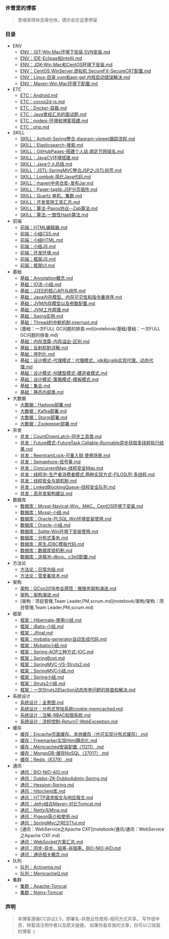 ### 许雪里的博客
>思绪来得快去得也快，偶尔会在这里停留


### 目录

- ENV
    - [ENV：GIT-Win,Mac环境下安装,SVN安装.md](notebook/ENV/ENV：GIT-Win,Mac环境下安装,SVN安装.md)
    - [ENV：IDE-Eclipse和Intellij.md](notebook/ENV/ENV：IDE-Eclipse和Intellij.md)
    - [ENV：JDK-Win,Mac和CentOS环境下安装.md](notebook/ENV/ENV：JDK-Win,Mac和CentOS环境下安装.md)
    - [ENV：CentOS,WinServer,虚拟机,SecureFX-SecureCRT配置.md](notebook/ENV/ENV：CentOS,WinServer,虚拟机,SecureFX-SecureCRT配置.md)
    - [ENV：Linux-目录,yum和apt-get,内核启动错误解决.md](notebook/ENV/ENV：Linux-目录,yum和apt-get,内核启动错误解决.md)
    - [ENV：Maven-Win,Mac环境下配置.md](notebook/ENV/ENV：Maven-Win,Mac环境下配置.md)
- ETC
    - [ETC：Android.md](notebook/ETC/ETC：Android.md)
    - [ETC：cocos2d-js.md](notebook/ETC/ETC：cocos2d-js.md)
    - [ETC：Docker-容器.md](notebook/ETC/ETC：Docker-容器.md)
    - [ETC：Java曾经汇总的面试题.md](notebook/ETC/ETC：Java曾经汇总的面试题.md)
    - [ETC：nodejs-环境和博客搭建.md](notebook/ETC/ETC：nodejs-环境和博客搭建.md)
    - [ETC：php.md](notebook/ETC/ETC：php.md)
- SKILL
    - [SKILL：Activiti-Spring整合,diagram-viewer跟踪流程.md](notebook/SKILL/SKILL：Activiti-Spring整合,diagram-viewer跟踪流程.md)
    - [SKILL：Elasticsearch-搜索.md](notebook/SKILL/SKILL：Elasticsearch-搜索.md)
    - [SKILL：GitHubPages-搭建个人站,绑定万网域名.md](notebook/SKILL/SKILL：GitHubPages-搭建个人站,绑定万网域名.md)
    - [SKILL：JavaCV环境搭建.md](notebook/SKILL/SKILL：JavaCV环境搭建.md)
    - [SKILL：Java个人总结.md](notebook/SKILL/SKILL：Java个人总结.md)
    - [SKILL：JSTL-SpringMVC整合JSP之JSTL标签.md](notebook/SKILL/SKILL：JSTL-SpringMVC整合JSP之JSTL标签.md)
    - [SKILL：Lombok-简化Java代码.md](notebook/SKILL/SKILL：Lombok-简化Java代码.md)
    - [SKILL：maven中央仓库-发布Jar.md](notebook/SKILL/SKILL：maven中央仓库-发布Jar.md)
    - [SKILL：Pager-taglib,JSP分页插件.md](notebook/SKILL/SKILL：Pager-taglib,JSP分页插件.md)
    - [SKILL：Quartz,单机、集群.md](notebook/SKILL/SKILL：Quartz,单机、集群.md)
    - [SKILL：开发常用工具汇总.md](notebook/SKILL/SKILL：开发常用工具汇总.md)
    - [SKILL：算法-Paxos协议--Zab算法.md](notebook/SKILL/SKILL：算法-Paxos协议--Zab算法.md)
    - [SKILL：算法-一致性Hash算法.md](notebook/SKILL/SKILL：算法-一致性Hash算法.md)
- 前端
    - [前端：HTML编辑器.md](notebook/前端/前端：HTML编辑器.md)
    - [前端：小结CSS.md](notebook/前端/前端：小结CSS.md)
    - [前端：小结HTML.md](notebook/前端/前端：小结HTML.md)
    - [前端：小结JS.md](notebook/前端/前端：小结JS.md)
    - [前端：开发环境.md](notebook/前端/前端：开发环境.md)
    - [前端：框架JS.md](notebook/前端/前端：框架JS.md)
    - [前端：框架UI.md](notebook/前端/前端：框架UI.md)
- 基础
    - [基础：Annotation概念.md](notebook/基础/基础：Annotation概念.md)
    - [基础：IO流-小结.md](notebook/基础/基础：IO流-小结.md)
    - [基础：J2EE的核心API与组件.md](notebook/基础/基础：J2EE的核心API与组件.md)
    - [基础：Java内存模型、内存可见性和指令重排序.md](notebook/基础/基础：Java内存模型、内存可见性和指令重排序.md)
    - [基础：JVM内存模型以及参数配置.md](notebook/基础/基础：JVM内存模型以及参数配置.md)
    - [基础：JVM工作原理.md](notebook/基础/基础：JVM工作原理.md)
    - [基础：Swing实例.md](notebook/基础/基础：Swing实例.md)
    - [基础：Thread的中断机制,interrupt.md](notebook/基础/基础：Thread的中断机制,interrupt.md)
    - [基础：一次FULL GC问题的排查.md](notebook/基础/基础：一次FULL GC问题的排查.md)
    - [基础：内存泄露-内存溢出-区别.md](notebook/基础/基础：内存泄露-内存溢出-区别.md)
    - [基础：反射机制详解.md](notebook/基础/基础：反射机制详解.md)
    - [基础：序列化.md](notebook/基础/基础：序列化.md)
    - [基础：设计模式-代理模式：代理模式，jdk和cglib实现代理、动态代理.md](notebook/基础/基础：设计模式-代理模式：代理模式，jdk和cglib实现代理、动态代理.md)
    - [基础：设计模式-创建型模式-建造者模式.md](notebook/基础/基础：设计模式-创建型模式-建造者模式.md)
    - [基础：设计模式-策略模式-模板模式.md](notebook/基础/基础：设计模式-策略模式-模板模式.md)
    - [基础：集合.md](notebook/基础/基础：集合.md)
    - [基础：静态内部类.md](notebook/基础/基础：静态内部类.md)    
- 大数据
    - [大数据：Hadoop部署.md](notebook/大数据/大数据：Hadoop部署.md)
    - [大数据：Kafka部署.md](notebook/大数据/大数据：Kafka部署.md)
    - [大数据：Storm部署.md](notebook/大数据/大数据：Storm部署.md)
    - [大数据：Zookeeper部署.md](notebook/大数据/大数据：Zookeeper部署.md)
- 并发
    - [并发：CountDownLatch-同步工具类.md](notebook/并发/并发：CountDownLatch-同步工具类.md)
    - [并发：Future模式-FutureTask,Callable-Runnable异步获取多线程执行结果.md](notebook/并发/并发：Future模式-FutureTask,Callable-Runnable异步获取多线程执行结果.md)
    - [并发：ReentrantLock-可重入锁,使用场景.md](notebook/并发/并发：ReentrantLock-可重入锁,使用场景.md)
    - [并发：Semaphore-信号量.md](notebook/并发/并发：Semaphore-信号量.md)
    - [并发：ConcurrentMap-线程安全Map.md](notebook/并发/并发：ConcurrentMap-线程安全Map.md)
    - [并发：线程池-生产者消费者模式,两种实现方式-FILO队列,多线程.md](notebook/并发/并发：线程池-生产者消费者模式,两种实现方式-FILO队列,多线程.md)
    - [并发：线程安全与锁机制.md](notebook/并发/并发：线程安全与锁机制.md)
    - [并发：LinkedBlockingQueue-线程安全队列.md](notebook/并发/并发：LinkedBlockingQueue-线程安全队列.md)
    - [并发：高并发架构建议.md](notebook/并发/并发：高并发架构建议.md)
- 数据库
    - [数据库：Mysql-Navicat-Win、MAC、CentOS环境下安装.md](notebook/数据库/数据库：Mysql-Navicat-Win、MAC、CentOS环境下安装.md)
    - [数据库：Mysql-小结.md](notebook/数据库/数据库：Mysql-小结.md)
    - [数据库：Oracle-PLSQL,Win环境安装使用.md](notebook/数据库/数据库：Oracle-PLSQL,Win环境安装使用.md)
    - [数据库：Oracle-小结.md](notebook/数据库/数据库：Oracle-小结.md)
    - [数据库：Sqlite-Win环境下安装使用.md](notebook/数据库/数据库：Sqlite-Win环境下安装使用.md)
    - [数据库：分布式事务.md](notebook/数据库/数据库：分布式事务.md)
    - [数据库：原生JDBC模板代码.md](notebook/数据库/数据库：原生JDBC模板代码.md)
    - [数据库：数据库锁机制.md](notebook/数据库/数据库：数据库锁机制.md)
    - [数据库：连接池-dbcp、c3p0配置.md](notebook/数据库/数据库：连接池-dbcp、c3p0配置.md)
- 方法论
    - [方法论：日常总结.md](notebook/方法论/方法论：日常总结.md)
    - [方法论：雪里看技术.md](notebook/方法论/方法论：雪里看技术.md)
- 架构
    - [架构：QCon2016参会感悟：微服务架构演进.md](notebook/架构/架构：QCon2016参会感悟：微服务架构演进.md)
    - [架构：架构演进.md](notebook/架构/架构：架构演进.md)
    - [架构：项目管理,Team Leader,PM,scrum.md](notebook/架构/架构：项目管理,Team Leader,PM,scrum.md)
- 框架
    - [框架：Hibernate-使用小结.md](notebook/框架/框架：Hibernate-使用小结.md)
    - [框架：iBatis-小结.md](notebook/框架/框架：iBatis-小结.md)
    - [框架：Jfinal.md](notebook/框架/框架：Jfinal.md)
    - [框架：mybatis-generator自动生成代码.md](notebook/框架/框架：mybatis-generator自动生成代码.md)
    - [框架：Mybatis小结.md](notebook/框架/框架：Mybatis小结.md)
    - [框架：Spring-AOP三种方式-IOC.md](notebook/框架/框架：Spring-AOP三种方式-IOC.md)
    - [框架：SpringBoot.md](notebook/框架/框架：SpringBoot.md)
    - [框架：SpringMVC-VS-Struts2.md](notebook/框架/框架：SpringMVC-VS-Struts2.md)
    - [框架：SpringMVC小结.md](notebook/框架/框架：SpringMVC小结.md)
    - [框架：Spring小结.md](notebook/框架/框架：Spring小结.md)
    - [框架：Struts2小结.md](notebook/框架/框架：Struts2小结.md)
    - [框架：一次Struts2的action动态传参问题的排查和解决.md](notebook/框架/框架：一次Struts2的action动态传参问题的排查和解决.md)
- 系统设计
    - [系统设计：全景图.md](notebook/系统设计/系统设计：全景图.md)
    - [系统设计：分布式登陆系统cookie-memcached.md](notebook/系统设计/系统设计：分布式登陆系统cookie-memcached.md)
    - [系统设计：注解-RBAC权限系统.md](notebook/系统设计/系统设计：注解-RBAC权限系统.md)
    - [系统设计：流程控制-ReturnT-WebException.md](notebook/系统设计/系统设计：流程控制-ReturnT-WebException.md)
- 缓存
    - [缓存：Encache页面缓存、本地缓存（也可实现分布式缓存）.md](notebook/缓存/缓存：Encache页面缓存、本地缓存（也可实现分布式缓存）.md)
    - [缓存：Freemarker实现Html静态化.md](notebook/缓存/缓存：Freemarker实现Html静态化.md)
    - [缓存：Memcached安装配置（11211）.md](notebook/缓存/缓存：Memcached安装配置（11211）.md)
    - [缓存：MongoDB-缓存NoSQL（27017）.md](notebook/缓存/缓存：MongoDB-缓存NoSQL（27017）.md)
    - [缓存：Redis（6379）.md](notebook/缓存/缓存：Redis（6379）.md)
- 通讯
    - [通讯：BIO-NIO-AIO.md](notebook/通讯/通讯：BIO-NIO-AIO.md)
    - [通讯：Dubbo-ZK-DubboAdmin-Spring.md](notebook/通讯/通讯：Dubbo-ZK-DubboAdmin-Spring.md)
    - [通讯：Hession-Spring.md](notebook/通讯/通讯：Hession-Spring.md)
    - [通讯：httpclient库.md](notebook/通讯/通讯：httpclient库.md)
    - [通讯：HTTP请求报文与响应报文.md](notebook/通讯/通讯：HTTP请求报文与响应报文.md)
    - [通讯：Jetty结合Maven-对比Tomcat.md](notebook/通讯/通讯：Jetty结合Maven-对比Tomcat.md)
    - [通讯：Netty与Mina.md](notebook/通讯/通讯：Netty与Mina.md)
    - [通讯：Pigeon简介和使用.md](notebook/通讯/通讯：Pigeon简介和使用.md)
    - [通讯：SpringMvc之RESTful.md](notebook/通讯/通讯：SpringMvc之RESTful.md)
    - [通讯：WebService之Apache CXF](notebook/通讯/通讯：WebService之Apache CXF.md)
    - [通讯：WebSocket方案汇总.md](notebook/通讯/通讯：WebSocket方案汇总.md)
    - [通讯：同步-异步、阻塞-非阻塞、BIO-NIO-AIO.md](notebook/通讯/通讯：同步-异步、阻塞-非阻塞、BIO-NIO-AIO.md)
    - [通讯：通讯相关概念.md](notebook/通讯/通讯：通讯相关概念.md)
- 队列
    - [队列：Activemq.md](notebook/队列/队列：Activemq.md)
    - [队列：MemcacheQ.md](notebook/队列/队列：MemcacheQ.md)
- 集群
    - [集群：Apache-Tomcat](notebook/集群/集群：Apache-Tomcat.md)
    - [集群：Nginx-Tomcat](notebook/集群/集群：Nginx-Tomcat.md)


### 声明
> 本博客遵循CC协议2.5，即署名-非商业性使用-相同方式共享。
  写作很辛苦，转载请注明作者以及原文链接。
  如果你喜欢我的文章，你可以订阅我的博客 :)
  